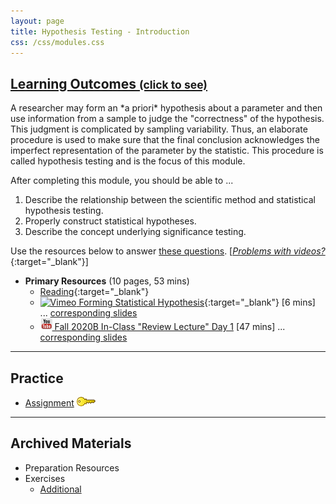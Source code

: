 ```yaml
---
layout: page
title: Hypothesis Testing - Introduction
css: /css/modules.css
---
```


<div class="panel-group-ILOs">
  <div class="panel panel-default">
    <div class="panel-heading">
      <h2 class="panel-title">
        <a data-toggle="collapse" href="#ILOs">Learning Outcomes <small>(click to see)</small></a>
      </h2>
    </div>
    <div id="ILOs" class="panel-collapse collapse">
      <div class="panel-body">
A researcher may form an *a priori* hypothesis about a parameter and then use information from a sample to judge the "correctness" of the hypothesis. This judgment is complicated by sampling variability. Thus, an elaborate procedure is used to make sure that the final conclusion acknowledges the imperfect representation of the parameter by the statistic. This procedure is called hypothesis testing and is the focus of this module.

<p>After completing this module, you should be able to ...</p>

<ol>
  <li>Describe the relationship between the scientific method and statistical hypothesis testing.</li>
  <li>Properly construct statistical hypotheses.</li>
  <li>Describe the concept underlying significance testing.</li>
</ol>
      </div>
    </div>
  </div>
</div>

Use the resources below to answer [these questions](Prep/HypTesting1). [[*Problems with videos?*](../resources/FAQs/videos){:target="_blank"}]

* **Primary Resources** (10 pages, 53 mins)
  * [Reading](http://derekogle.com/Book107/HypTesting1.html){:target="_blank"}
  * [![Vimeo](../img/dhovid.png) Forming Statistical Hypothesis](https://vimeo.com/user45324800/hotest-hypotheses){:target="_blank"} [6 mins] ... [corresponding slides](PPT/HypTesting_PPT-hypotheses.pptx)
  * [![YouTube](../img/youtube.png) Fall 2020B In-Class "Review Lecture" Day 1](https://youtu.be/0FQ-u95mhDQ) [47 mins] ... [corresponding slides](PPT/HypTesting_PPT-Lecture.pptx)

----

## Practice

* [Assignment](CE/HypTesting1_CE1) [![Decoration](../img/key.png)](CE/KEY_HypTesting1_CE1)

----

## Archived Materials

* Preparation Resources
* Exercises
  * [Additional](CE/HypTesting1_CE2)
